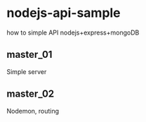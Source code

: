 # nodejs-api-sample
how to simple API nodejs+express+mongoDB

master_01
---------
Simple server

master_02
---------
Nodemon, routing
